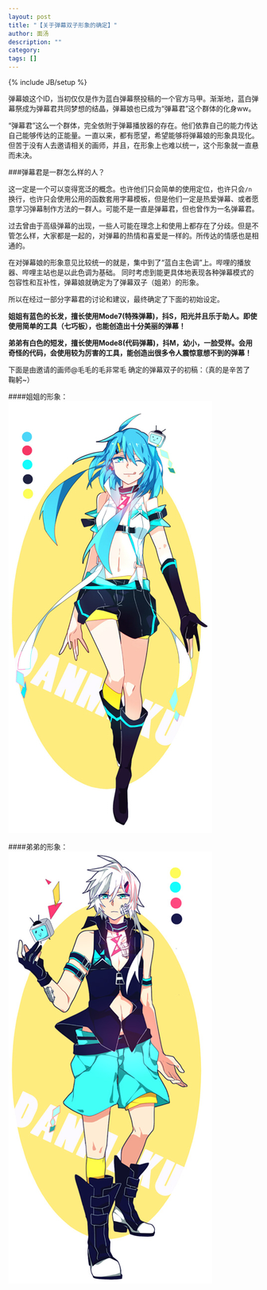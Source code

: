 ```yaml
---
layout: post
title: "【关于弹幕双子形象的确定】"
author: 面汤
description: ""
category: 
tags: []
---
```

{% include JB/setup %}

弹幕娘这个ID，当初仅仅是作为蓝白弹幕祭投稿的一个官方马甲。渐渐地，蓝白弹幕祭成为弹幕君共同梦想的结晶，弹幕娘也已成为“弹幕君”这个群体的化身ww。

“弹幕君”这么一个群体，完全依附于弹幕播放器的存在。他们依靠自己的能力传达自己能够传达的正能量。一直以来，都有愿望，希望能够将弹幕娘的形象具现化。但苦于没有人去邀请相关的画师，并且，在形象上也难以统一，这个形象就一直悬而未决。
 
###弹幕君是一群怎么样的人？
 
这一定是一个可以变得宽泛的概念。也许他们只会简单的使用定位，也许只会`/n`换行，也许只会使用公用的函数套用字幕模板，但是他们一定是热爱弹幕、或者愿意学习弹幕制作方法的一群人。可能不是一直是弹幕君，但也曾作为一名弹幕君。
 
过去曾由于高级弹幕的出现，一些人可能在理念上和使用上都存在了分歧。但是不管怎么样，大家都是一起的，对弹幕的热情和喜爱是一样的。所传达的情感也是相通的。


在对弹幕娘的形象意见比较统一的就是，集中到了“蓝白主色调”上。哔哩的播放器、哔哩主站也是以此色调为基础。
同时考虑到能更具体地表现各种弹幕模式的包容性和互补性，弹幕娘就确定为了弹幕双子（姐弟）的形象。

所以在经过一部分字幕君的讨论和建议，最终确定了下面的初始设定。

**姐姐有蓝色的长发，擅长使用Mode7(特殊弹幕)，抖S，阳光并且乐于助人。即使使用简单的工具（七巧板），也能创造出十分美丽的弹幕！**

**弟弟有白色的短发，擅长使用Mode8(代码弹幕)，抖M，幼小，一脸受样。会用奇怪的代码，会使用较为厉害的工具，能创造出很多令人震惊意想不到的弹幕！**
 
下面是由邀请的画师@毛毛的毛非常毛 确定的弹幕双子的初稿：（真的是辛苦了 鞠躬~）

####姐姐的形象：
![sister](/res/danmu-couple/sister.jpg)

####弟弟的形象：
![brother](/res/danmu-couple/brother.jpg)